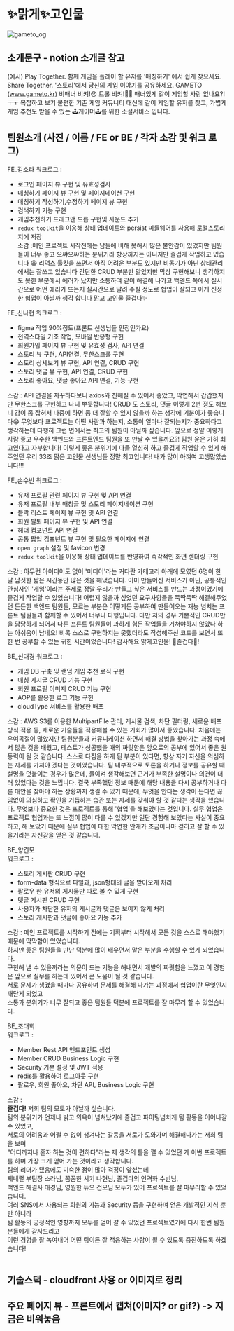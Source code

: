 # ✨맑게✨고인물

![gameto_og](https://user-images.githubusercontent.com/111413253/214849189-3abe2fbd-008c-42ee-b4d1-96f9164d7005.png)

## 소개문구 - notion 소개글 참고

(예시)
Play Together.
함께 게임을 플레이 할 유저를 '매칭하기' 에서 쉽게 찾으세요.
Share Together.
'스토리'에서 당신의 게임 이야기를 공유하세요.
GAMETO (www.gameto.kr)
비매너 비켜!😠 트롤 비켜!👊🏻 매너있게 같이 게임할 사람 없나요?!ㅜㅜ
복잡하고 보기 불편한 기존 게임 커뮤니티 대신에 같이 게임할 유저를 찾고,
가볍게 게임 추천도 받을 수 있는 🕹️게이머🕹️를 위한 소셜서비스 입니다.

## 팀원소개 (사진 / 이름 / FE or BE / 각자 소감 및 워크 로그)

FE\_김소라
워크로그 :

- 로그인 페이지 뷰 구현 및 유효성검사
- 매칭하기 페이지 뷰 구현 및 페이지네이션 구현
- 매칭하기 작성하기,수정하기 페이지 뷰 구현
- 검색하기 기능 구현
- 게임추천하기 드래그앤 드롭 구현및 사운드 추가
- `redux toolkit`을 이용해 상태 업데이트와 persist 미들웨어를 사용해 로컬스토리지에 저장  
  소감 :메인 프로젝트 시작전에는 남들에 비해 못해서 많은 불안감이 있었지만 팀원들이 너무 좋고 으쌰으쌰하는 분위기라 항상까지는 아니지만 즐겁게 작업하고 있습니다 😀
  리덕스 툴킷을 쓰면서 아직 어려운 부분도 있지만 비동기가 아닌 상태관리에서는 잘쓰고 있습니다 간단한 CRUD 부분만 맡았지만 막상 구현해보니 생각하지도 못한 부분에서 에러가 났지만 소통하여 같이 해결해 나가고 백엔드 쪽에서 실시간으로 어떤 에러가 뜨는지 실시간으로 알려 주실 정도로 협업이 잘되고 이게 진정한 협업이 아닐까 생각 합니다 맑고 고인물 즐겁다✨

FE\_신나현
워크로그 :  

- figma 작업 90%정도(프론트 선생님들 인정인가요)
- 전역스타일 기초 작업, 모바일 반응형 구현
- 회원가입 페이지 뷰 구현 및 유효성 검사, API 연결
- 스토리 뷰 구현, API연결, 무한스크롤 구현
- 스토리 상세보기 뷰 구현, API 연결, CRUD 구현
- 스토리 댓글 뷰 구현, API 연결, CRUD 구현
- 스토리 좋아요, 댓글 좋아요 API 연결, 기능 구현

소감 : API 연결을 자꾸하다보니 axios와 친해질 수 있어서 좋았고, 막연해서 갑갑했지만 무한스크롤 구현하고 나니 뿌듯합니다! 
CRUD 도 스토리, 댓글 이렇게 2번 정도 해보니 감이 좀 잡혀서 나중에 하면 좀 더 잘할 수 있지 않을까 하는 생각에 기분이가 좋습니다😁
무엇보다 프로젝트는 어떤 사람과 하는지, 소통이 얼마나 잘되는지가 중요하다고 생각하는데 다행히 그런 면에서는 최고의 팀원이 아닐까 싶습니다.
앞으로 정말 이렇게 사람 좋고 우수한 백엔드와 프론트엔드 팀원을 또 만날 수 있을까요?! 팀원 운은 가히 최고였다고 자부합니다!
이렇게 좋은 분위기에 다들 열심히 하고 즐겁게 작업할 수 있게 해주었던 우리 33조 맑은 고인물 선생님들 정말 최고입니다! 내가 많이 아껴여 고생많았습니다!!!

FE\_손수빈
워크로그 :

- 유저 프로필 관련 페이지 뷰 구현 및 API 연결
- 유저 프로필 내부 매칭글 및 스토리 페이지네이션 구현
- 블락 리스트 페이지 뷰 구현 및 API 연결
- 회원 탈퇴 페이지 뷰 구현 및 API 연결
- 헤더 컴포넌트 API 연결
- 공통 팝업 컴포넌트 뷰 구현 및 필요한 페이지에 연결
- `open graph` 설정 및 favicon 변경
- `redux toolkit`을 이용해 상태 업데이트를 반영하여 즉각적인 화면 렌더링 구현

소감 : 아무런 아이디어도 없이 '미디어'라는 커다란 카테고리 아래에 모였던 6명이 한 달 남짓한 짧은 시간동안 많은 것을 해냈습니다.
이미 만들어진 서비스가 아닌, 공통적인 관심사인 '게임'이라는 주제로 정말 우리가 만들고 싶은 서비스를 만드는 과정이었기에 즐겁게 작업할 수 있었습니다!
어렵지 않을까 싶었던 요구사항들을 뚝딱뚝딱 해결해주었던 든든한 백엔드 팀원들, 모르는 부분은 어떻게든 공부하여 만들어오는 재능 넘치는 프론트 팀원들과 함께할 수 있어서 너무나 다행입니다.
다만 저의 경우 기본적인 CRUD만을 담당하게 되어서 다른 프론트 팀원들이 과하게 힘든 작업들을 거쳐야하지 않았나 하는 아쉬움이 남네요!
비록 스스로 구현하지는 못했더라도 작성해주신 코드를 보면서 또 한 번 공부할 수 있는 귀한 시간이었습니다! 감사해요 맑게고인물! 💖즐겁다💖!

BE\_신대경
워크로그 :

- 게임 DB 구축 및 랜덤 게임 추천 로직 구현
- 매칭 게시글 CRUD 기능 구현
- 회원 프로필 이미지 CRUD 기능 구현
- AOP를 활용한 로그 기능 구현
- cloudType 서비스를 활용한 배포

소감 : AWS S3를 이용한 MultipartFile 관리, 게시물 검색, 차단 필터링, 새로운 배포 방식 적용 등, 새로운 기술들을 적용해볼 수 있는 기회가 많아서 좋았습니다. 처음에는 우여곡절이 많았지만 팀원분들과 커뮤니케이션 하면서 해결 방법을 찾아가는 과정 속에서 많은 것을 배웠고, 테스트가 성공했을 때의 짜릿함은 앞으로의 공부에 있어서 좋은 원동력이 될 것 같습니다.
스스로 다짐을 하게 된 부분이 있다면, 항상 자기 자신을 의심하는 자세를 가져야 겠다는 것이었습니다. 팀 내부적으로 토론을 하거나 정보를 공유할 때 설명을 덧붙이는 경우가 많은데, 돌이켜 생각해보면 근거가 부족한 설명이나 의견이 더러 있었다는 것을 느낍니다. 결국 부족했던 정보 때문에 해당 내용을 다시 공부하거나 다른 대안을 찾아야 하는 상황까지 생길 수 있기 때문에, 무엇을 안다는 생각이 든다면 끊임없이 의심하고 확인을 거듭하는 습관 또는 자세를 갖춰야 할 것 같다는 생각을 했습니다.
무엇보다 중요한 것은 프로젝트를 통해 '협업'을 해보았다는 것입니다. 실무 협업은 프로젝트 협업과는 또 느낌이 많이 다를 수 있겠지만 일단 경험해 보았다는 사실이 중요하고, 해 보았기 때문에 실무 협업에 대한 막연한 안개가 조금이나마 걷히고 잘 할 수 있을거라는 자신감을 얻은 것 같습니다.

BE\_양건모  
워크로그 :  

- 스토리 게시판 CRUD 구현  
- form-data 형식으로 파일과, json형태의 글을 받아오게 처리  
- 팔로우 한 유저의 게시물만 따로 볼 수 있게 구현  
- 댓글 게시판 CRUD 구현  
- 사용자가 차단한 유저의 게시글과 댓글은 보이지 않게 처리  
- 스토리 게시판과 댓글에 좋아요 기능 추가  

소감 :
메인 프로젝트를 시작하기 전에는 기획부터 시작해서 모든 것을 스스로 해야했기 때문에 막막함이 있었습니다.  
하지만 좋은 팀원들을 만난 덕분에 많이 배우면서 맡은 부분을 수행할 수 있게 되었습니다.  
구현해 낼 수 있을까라는 의문이 드는 기능을 해내면서 개발의 짜릿함을 느꼈고 이 경험은 앞으로 실무를 하는데 있어서 큰 도움이 될 것 같습니다.  
서로 문제가 생겼을 때마다 공유하며 문제를 해결해 나가는 과정에서 협업이란 무엇인지 깨닫게 되었고  
소통과 분위기가 너무 잘되고 좋은 팀원들 덕분에 프로젝트를 잘 마무리 할 수 있었습니다.

BE\_조대희  
워크로그 :

- Member Rest API 엔드포인트 생성
- Member CRUD Business Logic 구현
- Security 기본 설정 및 JWT 적용
- redis를 활용하여 로그아웃 구현
- 팔로우, 회원 좋아요, 차단 API, Business Logic 구현

소감 :  
**즐겁다!** 저희 팀의 모토가 아닐까 싶습니다.  
팀의 분위기가 언제나 밝고 의욕이 넘쳐났기에 즐겁고 파이팅넘치게 팀 활동을 이어나갈 수 있었고,  
서로의 어려움과 어쩔 수 없이 생겨나는 갈등을 서로가 도와가며 해결해나가는 저희 팀을 보며  
"어디까지나 혼자 하는 것이 편하다"라는 제 생각의 틀을 깰 수 있었던 게 이번 프로젝트를 하며 가장 크게 얻어 가는 것이라고 생각합니다.  
팀의 리더가 됐음에도 미숙한 점이 많아 걱정이 앞섰는데  
제네럴 부팀장 소라님, 꼼꼼한 서기 나현님, 즐겁다의 인격화 수빈님,  
백엔드 해결사 대경님, 영원한 듀오 건모님 모두가 있어 프로젝트를 잘 마무리할 수 있었습니다.  
여러 SNS에서 사용되는 회원의 기능과 Security 등을 구현하며 얻은 개발적인 지식 뿐만 아니라  
팀 활동의 긍정적인 영향까지 모두를 얻어 갈 수 있었던 프로젝트였기에 다시 한번 팀원분들에게 감사드리고  
이런 경험을 잘 녹여내어 어떤 팀이든 잘 적응하는 사람이 될 수 있도록 증진하도록 하겠습니다!  
</br>

## 기술스택 - cloudfront 사용 or 이미지로 정리

## 주요 페이지 뷰 - 프론트에서 캡쳐(이미지? or gif?) -> 지금은 비워놓음
